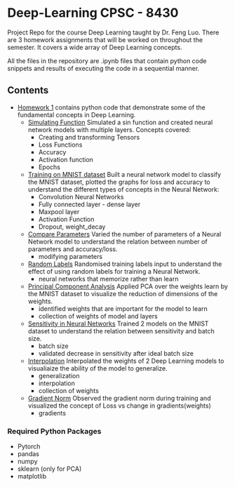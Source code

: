 # Deep-Learning CPSC - 8430 
Project Repo for the course Deep Learning taught by Dr. Feng Luo.
There are 3 homework assignments that will be worked on throughout the semester. It covers a wide array of Deep Learning concepts. 

All the files in the repository are .ipynb files that contain python code snippets and results of executing the code in a sequential manner.

## Contents
- [Homework 1](https://github.com/nik1097/Deep-Learning/tree/master/Homework%201) contains python code that demonstrate some of the fundamental concepts in Deep Learning.
  - [Simulating Function](https://github.com/nik1097/Deep-Learning/blob/master/Homework%201/HW1%20simulate%20function.ipynb)
    Simulated a sin function and created neural network models with multiple layers. 
    Concepts covered:
    - Creating and transforming Tensors
    - Loss Functions
    - Accuracy
    - Activation function
    - Epochs
  - [Training on MNIST dataset](https://github.com/nik1097/Deep-Learning/blob/master/Homework%201/Hw1%20comMNIST.ipynb)
    Built a neural network model to classify the MNIST dataset, plotted the graphs for loss and accuracy to understand the different types of concepts in the Neural Network:
    - Convolution Neural Networks
    - Fully connected layer - dense layer
    - Maxpool layer
    - Activation Function
    - Dropout, weight_decay
  - [Compare Parameters](https://github.com/nik1097/Deep-Learning/blob/master/Homework%201/HW1%20param_compare.ipynb)
    Varied the number of parameters of a Neural Network model to understand the relation between number of parameters and accuracy/loss.
    - modifying parameters
  - [Random Labels](https://github.com/nik1097/Deep-Learning/blob/master/Homework%201/HW1%20rand_label_fit.ipynb)
    Randomised training labels input to understand the effect of using random labels for training a Neural Network.
    - neural networks that memorize rather than learn
  - [Principal Component Analysis](https://github.com/nik1097/Deep-Learning/blob/master/Homework%201/HW1%20PCA.ipynb)
    Applied PCA over the weights learn by the MNIST dataset to visualize the reduction of dimensions of the weights.
    - identified weights that are important for the model to learn
    - collection of weights of model and layers
  - [Sensitivity in Neural Networks](https://github.com/nik1097/Deep-Learning/blob/master/Homework%201/HW1%20Flat%20vs%20General_sensitivity.ipynb)
    Trained 2 models on the MNIST dataset to understand the relation between sensitivity and batch size.
    - batch size
    - validated decrease in sensitivity after ideal batch size
  - [Interpolation](https://github.com/nik1097/Deep-Learning/blob/master/Homework%201/HW1%20Flat%20vs%20General%20interpolation.ipynb)
    Interpolated the weights of 2 Deep Learning models to visualiaize the ability of the model to generalize.
    - generalization
    - interpolation
    - collection of weights
  - [Gradient Norm](https://github.com/nik1097/Deep-Learning/blob/master/Homework%201/HW1%20grad_norm.ipynb)
    Observed the gradient norm during training and visualized the concept of Loss vs change in gradients(weights)
    - gradients

### Required Python Packages
- Pytorch
- pandas
- numpy
- sklearn (only for PCA)
- matplotlib
